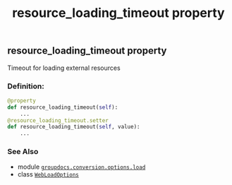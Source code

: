 ﻿---
title: resource_loading_timeout property
second_title: GroupDocs.Conversion for Python via .NET API References
description: 
type: docs
weight: 100
url: /python-net/groupdocs.conversion.options.load/webloadoptions/resource_loading_timeout/
is_root: false
---

## resource_loading_timeout property


Timeout for loading external resources
### Definition:
```python
@property
def resource_loading_timeout(self):
    ...
@resource_loading_timeout.setter
def resource_loading_timeout(self, value):
    ...
```

### See Also
* module [`groupdocs.conversion.options.load`](../../)
* class [`WebLoadOptions`](/conversion/python-net/groupdocs.conversion.options.load/webloadoptions)

